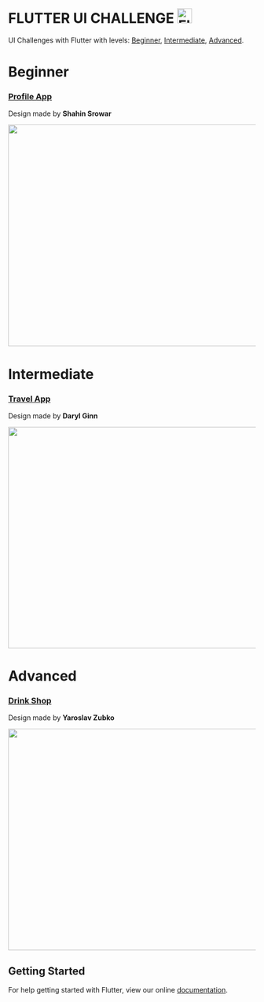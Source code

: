 # FLUTTER UI CHALLENGE <img src="https://flutter.io/images/flutter-mark-square-100.png" alt="Flutter" width="30" height="30" />

UI Challenges with Flutter with levels: [Beginner](#beginner), [Intermediate](#intermediate), [Advanced](#advanced).



# Beginner

### [Profile App](https://github.com/tomialagbe/flutter_ui_challenges/tree/master/profile)
Design made by **Shahin Srowar**

[<img src="https://github.com/tomialagbe/flutter_ui_challenges/blob/master/profile.png" width="600" height="450">](https://dribbble.com/shots/4249249-Profile-App-Screen-Exploration)

# Intermediate

### [Travel App](https://github.com/tomialagbe/flutter_ui_challenges/tree/master/travel)
Design made by **Daryl Ginn**

[<img src="https://github.com/tomialagbe/flutter_ui_challenges/blob/master/travel.gif" width="600" height="450">](https://dribbble.com/shots/4301490-Travel-App)

# Advanced

### [Drink Shop](https://github.com/tomialagbe/flutter_ui_challenges/tree/master/drinkshop)
Design made by **Yaroslav Zubko**

[<img src="https://github.com/tomialagbe/flutter_ui_challenges/blob/master/drinkshop.gif" width="600" height="450">](https://dribbble.com/shots/3843453-Drink-Shop)

## Getting Started

For help getting started with Flutter, view our online
[documentation](https://flutter.io/docs).
